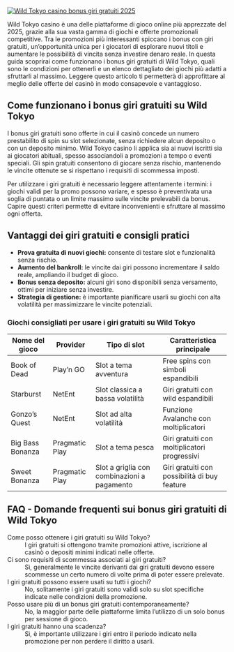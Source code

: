[![Wild Tokyo casino bonus giri gratuiti 2025](https://123-caf.pages.dev/gitsignup.png)](https://vrmoo.ru/Bt82HjjY)

<p>Wild Tokyo casino è una delle piattaforme di gioco online più apprezzate del 2025, grazie alla sua vasta gamma di giochi e offerte promozionali competitive. Tra le promozioni più interessanti spiccano i bonus con giri gratuiti, un’opportunità unica per i giocatori di esplorare nuovi titoli e aumentare le possibilità di vincita senza investire denaro reale. In questa guida scoprirai come funzionano i bonus giri gratuiti di Wild Tokyo, quali sono le condizioni per ottenerli e un elenco dettagliato dei giochi più adatti a sfruttarli al massimo. Leggere questo articolo ti permetterà di approfittare al meglio delle offerte del casinò in modo consapevole e vantaggioso.</p>  <h2>Come funzionano i bonus giri gratuiti su Wild Tokyo</h2> <p>I bonus giri gratuiti sono offerte in cui il casinò concede un numero prestabilito di spin su slot selezionate, senza richiedere alcun deposito o con un deposito minimo. Wild Tokyo casino li applica sia ai nuovi iscritti sia ai giocatori abituali, spesso associandoli a promozioni a tempo o eventi speciali. Gli spin gratuiti consentono di giocare senza rischio, mantenendo le vincite ottenute se si rispettano i requisiti di scommessa imposti.</p> <p>Per utilizzare i giri gratuiti è necessario leggere attentamente i termini: i giochi validi per la promo possono variare, e spesso è preventivata una soglia di puntata o un limite massimo sulle vincite prelevabili da bonus. Capire questi criteri permette di evitare inconvenienti e sfruttare al massimo ogni offerta.</p>  <h2>Vantaggi dei giri gratuiti e consigli pratici</h2> <ul> <li><strong>Prova gratuita di nuovi giochi:</strong> consente di testare slot e funzionalità senza rischio.</li> <li><strong>Aumento del bankroll:</strong> le vincite dai giri possono incrementare il saldo reale, ampliando il budget di gioco.</li> <li><strong>Bonus senza deposito:</strong> alcuni giri sono disponibili senza versamento, ottimi per iniziare senza investire.</li> <li><strong>Strategia di gestione:</strong> è importante pianificare usarli su giochi con alta volatilità per massimizzare le vincite potenziali.</li> </ul>  <h3>Giochi consigliati per usare i giri gratuiti su Wild Tokyo</h3> <table> <thead> <tr> <th>Nome del gioco</th> <th>Provider</th> <th>Tipo di slot</th> <th>Caratteristica principale</th> </tr> </thead> <tbody> <tr> <td>Book of Dead</td> <td>Play’n GO</td> <td>Slot a tema avventura</td> <td>Free spins con simboli espandibili</td> </tr> <tr> <td>Starburst</td> <td>NetEnt</td> <td>Slot classica a bassa volatilità</td> <td>Giri gratuiti con wild espandibili</td> </tr> <tr> <td>Gonzo’s Quest</td> <td>NetEnt</td> <td>Slot ad alta volatilità</td> <td>Funzione Avalanche con moltiplicatori</td> </tr> <tr> <td>Big Bass Bonanza</td> <td>Pragmatic Play</td> <td>Slot a tema pesca</td> <td>Giri gratuiti con moltiplicatori progressivi</td> </tr> <tr> <td>Sweet Bonanza</td> <td>Pragmatic Play</td> <td>Slot a griglia con combinazioni a pagamento</td> <td>Giri gratuiti con possibilità di buy feature</td> </tr> </tbody> </table>  <h2>FAQ - Domande frequenti sui bonus giri gratuiti di Wild Tokyo</h2> <dl> <dt>Come posso ottenere i giri gratuiti su Wild Tokyo?</dt> <dd>I giri gratuiti si ottengono tramite promozioni attive, iscrizione al casinò o depositi minimi indicati nelle offerte.</dd>  <dt>Ci sono requisiti di scommessa associati ai giri gratuiti?</dt> <dd>Sì, generalmente le vincite derivanti dai giri gratuiti devono essere scommesse un certo numero di volte prima di poter essere prelevate.</dd>  <dt>I giri gratuiti possono essere usati su tutti i giochi?</dt> <dd>No, solitamente i giri gratuiti sono validi solo su slot specifiche indicate nelle condizioni della promozione.</dd>  <dt>Posso usare più di un bonus giri gratuiti contemporaneamente?</dt> <dd>No, la maggior parte delle piattaforme limita l’utilizzo di un solo bonus per sessione di gioco.</dd>  <dt>I giri gratuiti hanno una scadenza?</dt> <dd>Sì, è importante utilizzare i giri entro il periodo indicato nella promozione per non perdere il diritto a usarli.</dd> </dl>